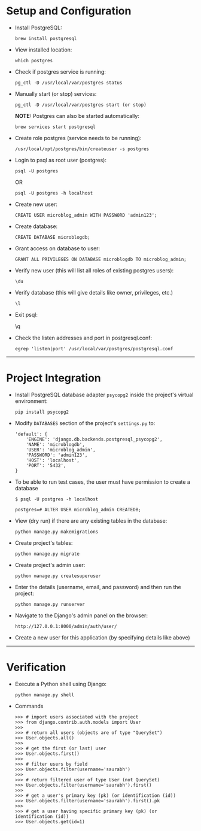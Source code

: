 # Setup and Configuration

+ Install PostgreSQL:

  `brew install postgresql`

+ View installed location:

  `which postgres`

+ Check if postgres service is running:

  `pg_ctl -D /usr/local/var/postgres status`

+ Manually start (or stop) services:

  `pg_ctl -D /usr/local/var/postgres start (or stop)`

  **NOTE:** Postgres can also be started automatically:

  `brew services start postgresql`

+ Create role postgres (service needs to be running):

  `/usr/local/opt/postgres/bin/createuser -s postgres`

+ Login to psql as root user (postgres):

  `psql -U postgres`

  OR

  `psql -U postgres -h localhost`

+ Create new user:

  `CREATE USER microblog_admin WITH PASSWORD 'admin123';`

+ Create database:

  `CREATE DATABASE microblogdb;`

+ Grant access on database to user:

  `GRANT ALL PRIVILEGES ON DATABASE microblogdb TO microblog_admin;`

+ Verify new user (this will list all roles of existing postgres users):

  `\du`

+ Verify database (this will give details like owner, privileges, etc.)

  `\l`

+ Exit psql:

  \q

+ Check the listen addresses and port in postgresql.conf:

  `egrep 'listen|port' /usr/local/var/postgres/postgresql.conf`

----

# Project Integration

+ Install PostgreSQL database adapter `psycopg2` inside the project's virtual environment:

  `pip install psycopg2`

+ Modify `DATABASES` section of the project's `settings.py` to:

  ```
  'default': {
      'ENGINE': 'django.db.backends.postgresql_psycopg2',
      'NAME': 'microblogdb',
      'USER': 'microblog_admin',
      'PASSWORD': 'admin123',
      'HOST': 'localhost',
      'PORT': '5432',
  }
  ```

+ To be able to run test cases, the user must have permission to create a database

  `$ psql -U postgres -h localhost`

  `postgres=# ALTER USER microblog_admin CREATEDB;`

+ View (dry run) if there are any existing tables in the database:

  `python manage.py makemigrations`

+ Create project's tables:

  `python manage.py migrate`

+ Create project's admin user:

  `python manage.py createsuperuser`

+ Enter the details (username, email, and password) and then run the project:

  `python manage.py runserver`

+ Navigate to the Django's admin panel on the browser:

  `http://127.0.0.1:8000/admin/auth/user/`

+ Create a new user for this application (by specifying details like above)

----

# Verification

+ Execute a Python shell using Django:

  `python manage.py shell`

+ Commands

  ```
  >>> # import users associated with the project
  >>> from django.contrib.auth.models import User
  >>>
  >>> # return all users (objects are of type "QuerySet")
  >>> User.objects.all()
  >>>
  >>> # get the first (or last) user
  >>> User.objects.first()
  >>>
  >>> # filter users by field
  >>> User.objects.filter(username='saurabh')
  >>>
  >>> # return filtered user of type User (not QuerySet)
  >>> User.objects.filter(username='saurabh').first()
  >>>
  >>> # get a user's primary key (pk) (or identification (id))
  >>> User.objects.filter(username='saurabh').first().pk
  >>>
  >>> # get a user having specific primary key (pk) (or identification (id))
  >>> User.objects.get(id=1)
  ```
